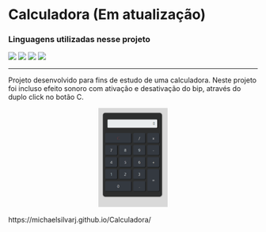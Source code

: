 # Calculadora (Em atualização)

<div>
<h3>Linguagens utilizadas nesse projeto </h3>
  
<img src="https://cdn.jsdelivr.net/gh/devicons/devicon/icons/html5/html5-plain-wordmark.svg" height="40 px" whidth="20px"/> 
<img src="https://cdn.jsdelivr.net/gh/devicons/devicon/icons/css3/css3-original-wordmark.svg" height="40 px" whidth="20px" />
<img src="https://cdn.jsdelivr.net/gh/devicons/devicon/icons/bootstrap/bootstrap-plain-wordmark.svg" height="40 px" whidth="20px" />
<img src="https://cdn.jsdelivr.net/gh/devicons/devicon/icons/javascript/javascript-original.svg" height="40 px" whidth="20px"/>
          
 </div> 
 
<hr>
<p>
Projeto desenvolvido para fins de estudo  de uma calculadora.
Neste projeto foi incluso efeito sonoro com ativação e desativação do bip, através do duplo click no botão C.
</p>
  
<div align="center" display="flex">
<img src="Calculadoragit.gif" height="200 px" whidth="60px"></img>
</div>

<p>https://michaelsilvarj.github.io/Calculadora/</p>

